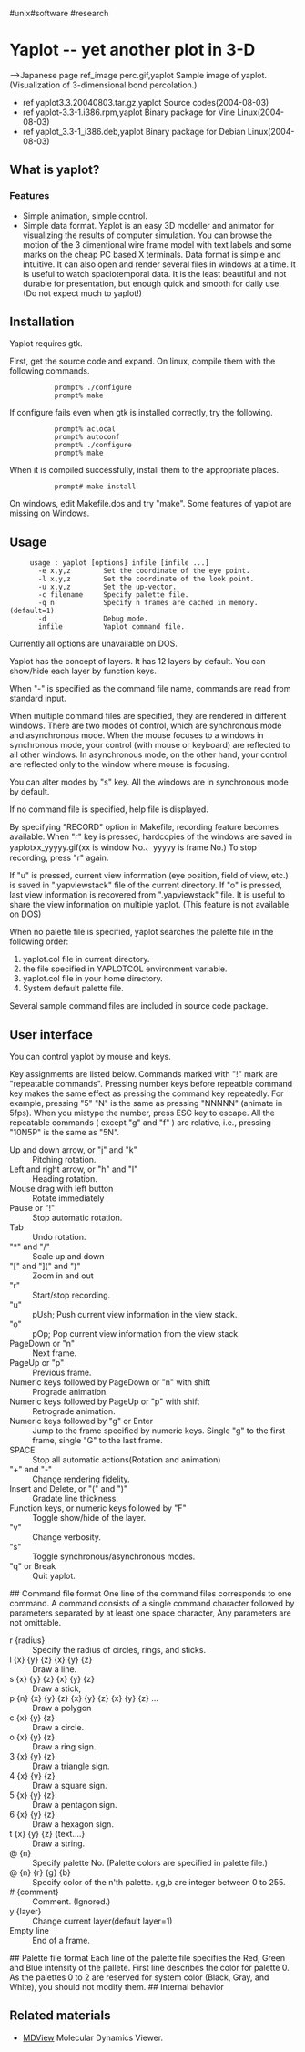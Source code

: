 #unix#software
#research
# Yaplot -- yet another plot in 3-D
-->Japanese page
ref_image perc.gif,yaplot
Sample image of yaplot. 
(Visualization of 3-dimensional bond percolation.)
* ref yaplot3.3.20040803.tar.gz,yaplot Source codes(2004-08-03)
* ref yaplot-3.3-1.i386.rpm,yaplot Binary package for Vine Linux(2004-08-03)
* ref yaplot_3.3-1_i386.deb,yaplot Binary package for Debian Linux(2004-08-03)
## What is yaplot?

### Features
* Simple animation, simple control.
* Simple data format.
Yaplot is an easy 3D modeller and animator  for visualizing the results of computer simulation.
You can browse the motion of the 3 dimentional wire frame model  with text labels and  some marks on the cheap PC based X terminals.
Data format is simple and intuitive.
It can also open and render several files in windows at a time.
It is useful to watch spaciotemporal data.
It is the least beautiful and not durable for presentation, but  enough quick and smooth for daily use.  (Do not expect much to yaplot!)
## Installation
Yaplot requires gtk.

First, get the source code and expand. On linux, compile them with the following commands.
```
           prompt% ./configure
           prompt% make
```
If configure fails even when gtk is installed correctly, try the following.
```
           prompt% aclocal
           prompt% autoconf
           prompt% ./configure
           prompt% make
```
When it is compiled successfully, install them to the appropriate places.
```
           prompt# make install
```
On windows, edit Makefile.dos and try "make". Some features of yaplot are missing on Windows.

## Usage

```
     usage : yaplot [options] infile [infile ...]
       -e x,y,z        Set the coordinate of the eye point.
       -l x,y,z        Set the coordinate of the look point.
       -u x,y,z        Set the up-vector.
       -c filename     Specify palette file.
       -q n            Specify n frames are cached in memory.(default=1)
       -d              Debug mode.
       infile          Yaplot command file.
```
Currently all options are unavailable on DOS.

Yaplot has the concept of layers. It has 12 layers by default. You can show/hide each layer by function keys.

When "-" is specified as the command file name, commands are read from standard input.

When multiple command files are specified, they are rendered in different windows. There are two modes of control, which are synchronous mode and asynchronous mode. When the mouse focuses to a windows in synchronous mode, your control (with mouse or keyboard) are reflected to all other windows. In asynchronous mode, on the other hand, your control are reflected only to the window where mouse is focusing.

You can alter modes by "s" key. All the windows are in synchronous mode by default.

If no command file is specified, help file is displayed.

By specifying "RECORD" option in Makefile, recording feature becomes available. When "r" key is pressed, hardcopies of the windows are saved in yaplotxx_yyyyy.gif(xx is window No.、yyyyy is frame No.) To stop recording, press "r" again.

If  "u" is pressed, current view information (eye position, field of view, etc.) is saved in ".yapviewstack" file of the current directory. If "o" is pressed, last view information is recovered from ".yapviewstack" file. It is useful to share the view information on multiple yaplot. (This feature is not available on DOS)

When no palette file is specified, yaplot searches the palette file in the following order:
1. yaplot.col file in current directory.
1. the file specified in YAPLOTCOL environment variable.
1. yaplot.col file in your home directory.
1. System default palette file.

Several sample command files are included in source code package.
## User interface
You can control yaplot by mouse and keys.

Key assignments are listed below.
Commands marked with "!" mark are "repeatable commands". Pressing number keys before repeatble command key makes the same effect as pressing the command key repeatedly. For example, pressing  "5" "N" is the same as pressing "NNNNN" (animate in 5fps).
When you mistype the number, press ESC key to escape.
All the repeatable commands ( except "g" and "f" ) are relative, i.e., pressing "10N5P" is the same as "5N".

<dl>
  <dt>Up and down arrow, or "j" and "k"</dt><dd>Pitching rotation.
</dd>
  <dt>Left and right arrow, or "h" and "l"</dt><dd>Heading rotation.
</dd>
  <dt>Mouse drag with left button</dt><dd>Rotate immediately
</dd>
  <dt>Pause or "!"</dt><dd>Stop automatic rotation.
</dd>
  <dt>Tab</dt><dd>Undo rotation.
</dd>
  <dt>"*" and "/"</dt><dd>Scale up and down
</dd>
  <dt>"[" and "](" and ")"</dt><dd>Zoom in and out
</dd>
  <dt>"r"</dt><dd>Start/stop recording.
</dd>
  <dt>"u"</dt><dd>pUsh; Push current view information in the view stack.
</dd>
  <dt>"o"</dt><dd>pOp; Pop current view information from the view stack.
</dd>
  <dt>PageDown or "n"</dt><dd>Next frame.
</dd>
  <dt>PageUp or "p"</dt><dd>Previous frame.
</dd>
  <dt>Numeric keys followed by PageDown or "n" with shift</dt><dd> Prograde animation. 
</dd>
  <dt>Numeric keys followed by PageUp or "p" with shift</dt><dd>Retrograde animation.
</dd>
  <dt>Numeric keys followed by "g" or Enter</dt><dd>Jump to the frame specified by numeric keys. Single "g" to the first frame, single "G" to the last frame.
</dd>
  <dt>SPACE</dt><dd>Stop all automatic actions(Rotation and animation)
</dd>
  <dt>"+" and "-"</dt><dd>Change rendering fidelity.
</dd>
  <dt>Insert and Delete, or "(" and ")"</dt><dd>Gradate line thickness.
</dd>
  <dt>Function keys, or numeric keys followed by "F"</dt><dd>Toggle show/hide of the layer.
</dd>
  <dt>"v"</dt><dd>Change verbosity.
</dd>
  <dt>"s"</dt><dd>Toggle synchronous/asynchronous modes.
</dd>
  <dt>"q" or Break</dt><dd>Quit yaplot.
</dd>
</dl>
## Command file format
One line of the command files corresponds to one command. A command consists of a single command character followed by parameters separated by at least one space character, Any parameters are not omittable.
<dl>
  <dt>r {radius}</dt><dd>Specify the radius of circles, rings, and sticks.
</dd>
  <dt>l {x} {y} {z} {x} {y} {z}</dt><dd>Draw a line.
</dd>
  <dt>s {x} {y} {z} {x} {y} {z}</dt><dd>Draw a stick,
</dd>
  <dt>p {n} {x} {y} {z} {x} {y} {z} {x} {y} {z} ...</dt><dd>Draw a polygon
</dd>
  <dt>c {x} {y} {z}</dt><dd>Draw a circle.
</dd>
  <dt>o {x} {y} {z}</dt><dd>Draw a ring sign.
</dd>
  <dt>3 {x} {y} {z}</dt><dd>Draw a triangle sign.
</dd>
  <dt>4 {x} {y} {z}</dt><dd>Draw a square sign.
</dd>
  <dt>5 {x} {y} {z}</dt><dd>Draw a pentagon sign.
</dd>
  <dt>6 {x} {y} {z}</dt><dd>Draw a hexagon sign.
</dd>
  <dt>t {x} {y} {z} {text....}</dt><dd>Draw a string.
</dd>
  <dt>@ {n}</dt><dd>Specify palette No. (Palette colors are specified in palette file.)
</dd>
  <dt>@ {n} {r} {g} {b}</dt><dd>Specify color of the n'th palette. r,g,b are integer between 0 to 255.
</dd>
  <dt># {comment}</dt><dd>Comment. (Ignored.)
</dd>
  <dt>y {layer}</dt><dd>Change current layer(default layer=1)
</dd>
  <dt>Empty line</dt><dd>End of a frame.
</dd>
</dl>
## Palette file format
Each line of the palette file specifies the Red, Green and Blue  intensity of the pallete. First line describes the color for  palette 0. As the palettes 0 to 2 are reserved for system color  (Black, Gray, and White), you should not modify them.
## Internal behavior
<!-- yaplotは、ファイル読み込み時に、ハッシュ表を用いてコマンドファイ  ルで指定された座標が縮退しているかどうかを調べ、同一の座標の座標  変換計算を減らしています。このため、読みこみに少々余分な時間がか  かりますが、ユーザは座標が縮退しているかどうかを心配する必要はあ  りません。 -->

<!-- キャッシュ戦略にはLRUを使用していますが、先読みは行っていません。  このため、単に順方向/逆方向にアニメーション表示する場合にはあま  りキャッシュは有効に働きません。すべてのフレームを読みこめるぐら  い大きくキャッシュをとる場合、あるいは特定部分のみ繰り返し再生す  るようなケースではキャッシュが有効に機能します。 -->
## Related materials
* [MDView](http://www.chem.nagoya-u.ac.jp/bar/mdview/index.html) Molecular Dynamics Viewer.


